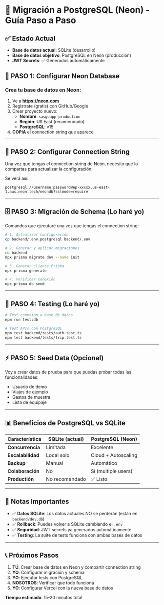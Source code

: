 # 🚀 Migración a PostgreSQL (Neon) - Guía Paso a Paso

## ✅ Estado Actual
- **Base de datos actual**: SQLite (desarrollo)
- **Base de datos objetivo**: PostgreSQL en Neon (producción)
- **JWT Secrets**: ✅ Generados automáticamente

## 📝 **PASO 1: Configurar Neon Database**

### Crea tu base de datos en Neon:
1. Ve a **https://neon.com**
2. Registrate (gratis) con GitHub/Google
3. Crear proyecto nuevo:
   - **Nombre**: `sasgoapp-production`
   - **Región**: US East (recomendado)
   - **PostgreSQL**: v15
4. **COPIA** el connection string que aparece

---

## 🔧 **PASO 2: Configurar Connection String**

Una vez que tengas el connection string de Neon, necesito que lo compartas para actualizar la configuración.

Se verá así:
```
postgresql://username:password@ep-xxxxx.us-east-1.aws.neon.tech/neondb?sslmode=require
```

---

## 🗄️ **PASO 3: Migración de Schema** (Lo haré yo)

Comandos que ejecutaré una vez que tengas el connection string:

```bash
# 1. Actualizar configuración
cp backend/.env.postgresql backend/.env

# 2. Generar y aplicar migraciones
cd backend
npx prisma migrate dev --name init

# 3. Generar cliente Prisma
npx prisma generate

# 4. Verificar conexión
npx prisma db seed
```

---

## 🧪 **PASO 4: Testing** (Lo haré yo)

```bash
# Test conexión a base de datos
npm run test:db

# Test APIs con PostgreSQL
npm test backend/tests/auth.test.ts
npm test backend/tests/trip.test.ts
```

---

## ⚡ **PASO 5: Seed Data** (Opcional)

Voy a crear datos de prueba para que puedas probar todas las funcionalidades:
- Usuario de demo
- Viajes de ejemplo
- Gastos de muestra
- Lista de equipaje

---

## 📊 **Beneficios de PostgreSQL vs SQLite**

| Característica | SQLite (actual) | PostgreSQL (Neon) |
|----------------|-----------------|-------------------|
| **Concurrencia** | Limitada | Excelente |
| **Escalabilidad** | Local solo | Cloud + Autoscaling |
| **Backup** | Manual | Automático |
| **Colaboración** | No | Sí (multiple users) |
| **Productión** | No recomendado | ✅ Listo |

---

## 🚨 **Notas Importantes**

- ✅ **Datos SQLite**: Los datos actuales NO se perderán (están en `backend/dev.db`)
- ✅ **Rollback**: Puedes volver a SQLite cambiando el `.env`
- ✅ **Seguridad**: JWT secrets ya generados automáticamente
- ✅ **Testing**: La suite de tests funciona con ambas bases de datos

---

## 📞 **Próximos Pasos**

1. **TÚ**: Crear base de datos en Neon y compartir connection string
2. **YO**: Configurar migración y schema
3. **YO**: Ejecutar tests con PostgreSQL
4. **NOSOTROS**: Verificar que todo funciona
5. **YO**: Configurar Vercel con la nueva base de datos

**Tiempo estimado**: 15-20 minutos total